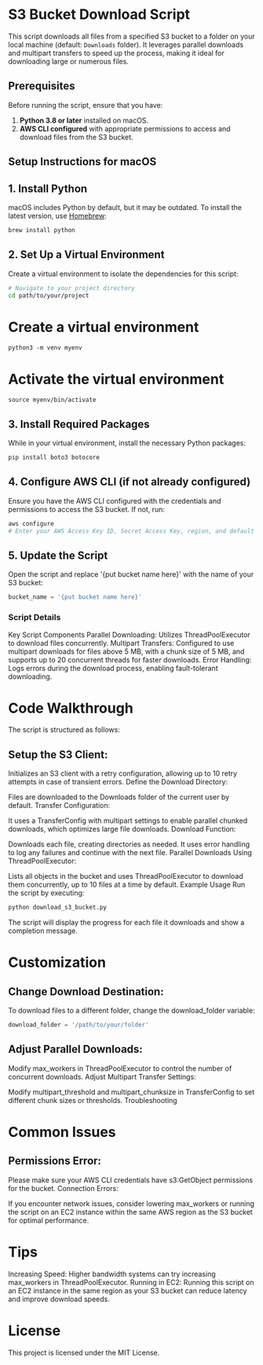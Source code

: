 # S3 Bucket Download Script

This script downloads all files from a specified S3 bucket to a folder on your local machine (default: `Downloads` folder). It leverages parallel downloads and multipart transfers to speed up the process, making it ideal for downloading large or numerous files.

## Prerequisites

Before running the script, ensure that you have:
1. **Python 3.8 or later** installed on macOS.
2. **AWS CLI configured** with appropriate permissions to access and download files from the S3 bucket.

## Setup Instructions for macOS

## 1. Install Python

macOS includes Python by default, but it may be outdated. To install the latest version, use [Homebrew](https://brew.sh/):

```bash
brew install python
```

## 2. Set Up a Virtual Environment
Create a virtual environment to isolate the dependencies for this script:

```bash
# Navigate to your project directory
cd path/to/your/project
```

# Create a virtual environment
```
python3 -m venv myenv
```

# Activate the virtual environment
```
source myenv/bin/activate
```

## 3. Install Required Packages
While in your virtual environment, install the necessary Python packages:

```bash
pip install boto3 botocore
```

## 4. Configure AWS CLI (if not already configured)
Ensure you have the AWS CLI configured with the credentials and permissions to access the S3 bucket. If not, run:

```bash
aws configure
# Enter your AWS Access Key ID, Secret Access Key, region, and default output format when prompted.
```

## 5. Update the Script
Open the script and replace '{put bucket name here}' with the name of your S3 bucket:

```python
bucket_name = '{put bucket name here}'
```
### Script Details
Key Script Components
Parallel Downloading: Utilizes ThreadPoolExecutor to download files concurrently.
Multipart Transfers: Configured to use multipart downloads for files above 5 MB, with a chunk size of 5 MB, and supports up to 20 concurrent threads for faster downloads.
Error Handling: Logs errors during the download process, enabling fault-tolerant downloading.

# Code Walkthrough
The script is structured as follows:

## Setup the S3 Client:

Initializes an S3 client with a retry configuration, allowing up to 10 retry attempts in case of transient errors.
Define the Download Directory:

Files are downloaded to the Downloads folder of the current user by default.
Transfer Configuration:

It uses a TransferConfig with multipart settings to enable parallel chunked downloads, which optimizes large file downloads.
Download Function:

Downloads each file, creating directories as needed.
It uses error handling to log any failures and continue with the next file.
Parallel Downloads Using ThreadPoolExecutor:

Lists all objects in the bucket and uses ThreadPoolExecutor to download them concurrently, up to 10 files at a time by default.
Example Usage
Run the script by executing:

```bash
python download_s3_bucket.py
```

The script will display the progress for each file it downloads and show a completion message.

# Customization

## Change Download Destination:

To download files to a different folder, change the download_folder variable:

```python
download_folder = '/path/to/your/folder'
```

## Adjust Parallel Downloads:

Modify max_workers in ThreadPoolExecutor to control the number of concurrent downloads.
Adjust Multipart Transfer Settings:

Modify multipart_threshold and multipart_chunksize in TransferConfig to set different chunk sizes or thresholds.
Troubleshooting

# Common Issues
## Permissions Error:

Please make sure your AWS CLI credentials have s3:GetObject permissions for the bucket.
Connection Errors:

If you encounter network issues, consider lowering max_workers or running the script on an EC2 instance within the same AWS region as the S3 bucket for optimal performance.

# Tips

Increasing Speed: Higher bandwidth systems can try increasing max_workers in ThreadPoolExecutor.
Running in EC2: Running this script on an EC2 instance in the same region as your S3 bucket can reduce latency and improve download speeds.

# License
This project is licensed under the MIT License.
